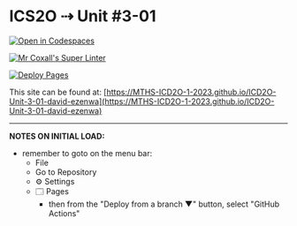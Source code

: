 # ICS2O ⇢ Unit #3-01

[![Open in Codespaces](https://classroom.github.com/assets/launch-codespace-7f7980b617ed060a017424585567c406b6ee15c891e84e1186181d67ecf80aa0.svg)](https://classroom.github.com/open-in-codespaces?assignment_repo_id=14511055)

[![Mr Coxall's Super Linter](https://github.com/MTHS-ICD2O-1-2023/ICD2O-Unit-3-01-david-ezenwa/workflows/Mr%20Coxall's%20Super%20Linter/badge.svg)](https://github.com/MTHS-ICD2O-1-2023/ICD2O-Unit-3-01-david-ezenwa/actions)

[![Deploy Pages](https://github.com/MTHS-ICD2O-1-2023/ICD2O-Unit-3-01-david-ezenwa/workflows/Deploy%20Pages/badge.svg)](https://github.com/MTHS-ICD2O-1-2023/ICD2O-Unit-3-01-david-ezenwa/actions)

This site can be found at: [https://MTHS-ICD2O-1-2023.github.io/ICD2O-Unit-3-01-david-ezenwa](https://MTHS-ICD2O-1-2023.github.io/ICD2O-Unit-3-01-david-ezenwa)

---

**NOTES ON INITIAL LOAD:**
- remember to goto on the menu bar:
  - File
  - Go to Repository
  - ⚙ Settings
  - 🗔 Pages
    - then from the "Deploy from a branch ▼" button, select "GitHub Actions"
